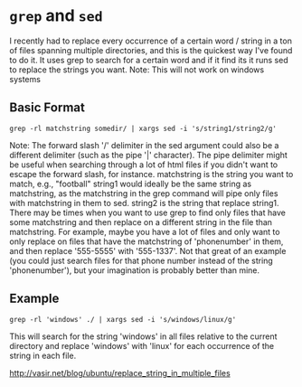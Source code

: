 # `grep` and `sed`


I recently had to replace every occurrence of a certain word / string in a ton of files spanning multiple directories, and this is the quickest way I've found to do it. It uses grep to search for a certain word and if it find its it runs sed to replace the strings you want. Note: This will not work on windows systems

## Basic Format

```
grep -rl matchstring somedir/ | xargs sed -i 's/string1/string2/g'
```

Note: The forward slash '/' delimiter in the sed argument could also be a different delimiter (such as the pipe '|' character). The pipe delimiter might be useful when searching through a lot of html files if you didn't want to escape the forward slash, for instance.
matchstring is the string you want to match, e.g., "football" string1 would ideally be the same string as matchstring, as the matchstring in the grep command will pipe only files with matchstring in them to sed. string2 is the string that replace string1. There may be times when you want to use grep to find only files that have some matchstring and then replace on a different string in the file than matchstring. For example, maybe you have a lot of files and only want to only replace on files that have the matchstring of 'phonenumber' in them, and then replace '555-5555' with '555-1337'. Not that great of an example (you could just search files for that phone number instead of the string 'phonenumber'), but your imagination is probably better than mine.

## Example

```
grep -rl 'windows' ./ | xargs sed -i 's/windows/linux/g'
```

This will search for the string 'windows' in all files relative to the current directory and replace 'windows' with 'linux' for each occurrence of the string in each file.


http://vasir.net/blog/ubuntu/replace_string_in_multiple_files